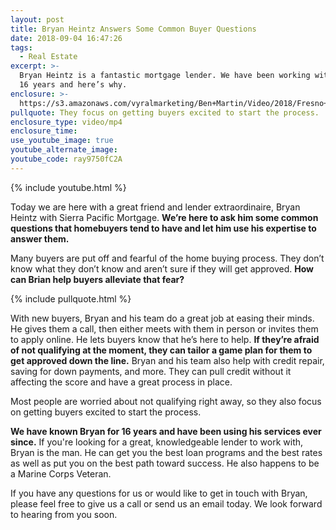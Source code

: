```yaml
---
layout: post
title: Bryan Heintz Answers Some Common Buyer Questions
date: 2018-09-04 16:47:26
tags:
  - Real Estate
excerpt: >-
  Bryan Heintz is a fantastic mortgage lender. We have been working with him for
  16 years and here’s why.
enclosure: >-
  https://s3.amazonaws.com/vyralmarketing/Ben+Martin/Video/2018/Fresno+Real+Estate+Agent-+Answering+Common+Questions+With+Our+Lender.mp4
pullquote: They focus on getting buyers excited to start the process.
enclosure_type: video/mp4
enclosure_time:
use_youtube_image: true
youtube_alternate_image:
youtube_code: ray9750fC2A
---
```


{% include youtube.html %}

Today we are here with a great friend and lender extraordinaire, Bryan Heintz with Sierra Pacific Mortgage. **We’re here to ask him some common questions that homebuyers tend to have and let him use his expertise to answer them.**

Many buyers are put off and fearful of the home buying process. They don’t know what they don’t know and aren’t sure if they will get approved. **How can Brian help buyers alleviate that fear?**

{% include pullquote.html %}

With new buyers, Bryan and his team do a great job at easing their minds. He gives them a call, then either meets with them in person or invites them to apply online. He lets buyers know that he’s here to help. **If they’re afraid of not qualifying at the moment, they can tailor a game plan for them to get approved down the line.** Bryan and his team also help with credit repair, saving for down payments, and more. They can pull credit without it affecting the score and have a great process in place.

Most people are worried about not qualifying right away, so they also focus on getting buyers excited to start the process.

**We have known Bryan for 16 years and have been using his services ever since.** If you're looking for a great, knowledgeable lender to work with, Bryan is the man. He can get you the best loan programs and the best rates as well as put you on the best path toward success. He also happens to be a Marine Corps Veteran.

If you have any questions for us or would like to get in touch with Bryan, please feel free to give us a call or send us an email today. We look forward to hearing from you soon.

&nbsp;